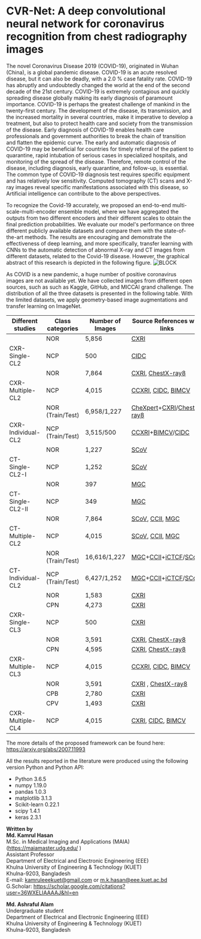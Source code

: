 # CVR-Net: A deep convolutional neural network for coronavirus recognition from chest radiography images

The novel Coronavirus Disease 2019 (COVID-19), originated in Wuhan (China), is a global pandemic disease. COVID-19 is an acute resolved disease, but it can also be deadly, with a 2.0 % case fatality rate. COVID-19 has abruptly and undoubtedly changed the world at the end of the second decade of the 21st century. COVID-19 is extremely contagious and quickly spreading disease globally making its early diagnosis of paramount importance. COVID-19 is perhaps the greatest challenge of mankind in the twenty-first century. The development of the disease, its transmission, and the increased mortality in several countries, make it imperative to develop a treatment, but also to protect health care and society from the transmission of the disease. Early diagnosis of COVID-19 enables health care professionals and government authorities to break the chain of transition and flatten the epidemic curve. The early and automatic diagnosis of COVID-19 may be beneficial for countries for timely referral of the patient to quarantine, rapid intubation of serious cases in specialized hospitals, and monitoring of the spread of the disease. Therefore, remote control of the disease, including diagnosis, early quarantine, and follow-up, is essential. The common type of COVID-19 diagnosis test requires specific equipment and has relatively low sensitivity. Computed tomography (CT) scans and X-ray images reveal specific manifestations associated with this disease, so Artificial intelligence can contribute to the above perspectives. 

To recognize the Covid-19 accurately, we proposed an end-to-end multi-scale-multi-encoder ensemble model, where we have aggregated the outputs from two different encoders and their different scales to obtain the final prediction probabilities. We evaluate our model's performance on three different publicly available datasets and compare them with the state-of-the-art methods. The results are encouraging and demonstrate the effectiveness of deep learning, and more specifically, transfer learning with CNNs to the automatic detection of abnormal X-ray and CT images from different datasets, related to the Covid-19 disease. However, the graphical abstract of this research is depicted in the following figure. 
![BLOCK](https://user-images.githubusercontent.com/32570071/87485156-edaabc80-c659-11ea-82f2-4540258af049.png) 

As COVID is a new pandemic, a huge number of positive coronavirus images are not available yet. We have collected images from different open sources, such as such as Kaggle, GitHub, and MICCAI grand challenge. The distribution of all the three datasets is presented in the following table. With the limited datasets, we apply geometry-based image augmentations and transfer learning on ImageNet. 

| Different studies  | Class categories | Number of Images | Source References with links                                                                                                                                                                                       | Modality |
|--------------------|------------------|------------------|--------------------------------------------------------------------------------------------------------------------------------------------------------------------------------------------------------------------|----------|
|                    | NOR              | 5,856            | [CXRI](https://www.kaggle.com/paultimothymooney/chest-xray-pneumonia)                                                                                                                                              |          |
| CXR-Single-CL2     | NCP              | 500              | [CIDC](https://github.com/ieee8023/covid-chestxray-dataset)                                                                                                                                                        | X-ray    |
|                    | NOR              | 7,864            | [CXRI](https://www.kaggle.com/paultimothymooney/chest-xray-pneumonia), [ChestX-ray8](https://www.kaggle.com/nih-chest-xrays/data)                                                                                  |          |
| CXR-Multiple-CL2   | NCP              | 4,015            | [CCXRI](https://www.kaggle.com/tawsifurrahman/covid19-radiography-database), [CIDC](https://github.com/ieee8023/covid-chestxray-dataset), [BIMCV](https://bimcv.cipf.es/bimcv-projects/bimcv-covid19/)             | X-ray    |
|                    | NOR (Train/Test) |  6,958/1,227     | [CheXpert](https://stanfordmlgroup.github.io/competitions/chexpert/)+[CXRI](https://www.kaggle.com/paultimothymooney/chest-xray-pneumonia)/[ChestX-ray8](https://www.kaggle.com/nih-chest-xrays/data)              |          |
| CXR-Individual-CL2 | NCP (Train/Test) |  3,515/500       | [CCXRI](https://www.kaggle.com/tawsifurrahman/covid19-radiography-database)+[BIMCV]()/[CIDC](https://github.com/ieee8023/covid-chestxray-dataset)                                                                  | X-ray    |
|                    | NOR              | 1,227            | [SCoV](https://www.kaggle.com/plameneduardo/sarscov2-ctscan-dataset)                                                                                                                                               |          |
| CT-Single-CL2-I    | NCP              | 1,252            | [SCoV](https://www.kaggle.com/plameneduardo/sarscov2-ctscan-dataset)                                                                                                                                               | CT       |
|                    | NOR              | 397              | [MGC](https://github.com/UCSD-AI4H/COVID-CT)                                                                                                                                                                       |          |
| CT-Single-CL2-II   | NCP              | 349              | [MGC](https://github.com/UCSD-AI4H/COVID-CT)                                                                                                                                                                       | CT       |
|                    | NOR              | 7,864            | [SCoV](https://www.kaggle.com/plameneduardo/sarscov2-ctscan-dataset), [CCII](http://ncov-ai.big.ac.cn/download?lang=en), [MGC](https://github.com/UCSD-AI4H/COVID-CT)                                              |          |
| CT-Multiple-CL2    | NCP              | 4,015            | [SCoV](https://www.kaggle.com/plameneduardo/sarscov2-ctscan-dataset), [CCII](), [MGC](https://github.com/UCSD-AI4H/COVID-CT)                                                                                       | CT       |
|                    | NOR (Train/Test) | 16,616/1,227     | [MGC](https://github.com/UCSD-AI4H/COVID-CT)+[CCII](http://ncov-ai.big.ac.cn/download?lang=en)+[iCTCF](http://ictcf.biocuckoo.cn/HUST-19.php)/[SCoV](https://www.kaggle.com/plameneduardo/sarscov2-ctscan-dataset) |          |
| CT-Individual-CL2  | NCP (Train/Test) | 6,427/1,252      | [MGC](https://github.com/UCSD-AI4H/COVID-CT)+[CCII](http://ncov-ai.big.ac.cn/download?lang=en)+[iCTCF]()/[SCoV](https://www.kaggle.com/plameneduardo/sarscov2-ctscan-dataset)                                      | CT       |
|                    | NOR              | 1,583            | [CXRI](https://www.kaggle.com/paultimothymooney/chest-xray-pneumonia)                                                                                                                                              |          |
|                    | CPN              | 4,273            | [CXRI](https://www.kaggle.com/paultimothymooney/chest-xray-pneumonia)                                                                                                                                              |          |
| CXR-Single-CL3     | NCP              | 500              | [CXRI](https://www.kaggle.com/paultimothymooney/chest-xray-pneumonia)                                                                                                                                              | X-ray    |
|                    | NOR              | 3,591            | [CXRI](https://www.kaggle.com/paultimothymooney/chest-xray-pneumonia), [ChestX-ray8](https://www.kaggle.com/nih-chest-xrays/data)                                                                                  |          |
|                    | CPN              | 4,595            | [CXRI](https://www.kaggle.com/paultimothymooney/chest-xray-pneumonia), [ChestX-ray8](https://www.kaggle.com/nih-chest-xrays/data)                                                                                  |          |
| CXR-Multiple-CL3   | NCP              | 4,015            | [CCXRI](https://www.kaggle.com/tawsifurrahman/covid19-radiography-database), [CIDC](https://github.com/ieee8023/covid-chestxray-dataset), [BIMCV](https://bimcv.cipf.es/bimcv-projects/bimcv-covid19/)             | X-ray    |
|                    | NOR              | 3,591            | [CXRI](https://www.kaggle.com/paultimothymooney/chest-xray-pneumonia) , [ChestX-ray8](https://www.kaggle.com/nih-chest-xrays/data)                                                                                 |          |
|                    | CPB              | 2,780            | [CXRI](https://www.kaggle.com/paultimothymooney/chest-xray-pneumonia)                                                                                                                                              |          |
|                    | CPV              | 1,493            | [CXRI](https://www.kaggle.com/paultimothymooney/chest-xray-pneumonia)                                                                                                                                              |          |
| CXR-Multiple-CL4   | NCP              | 4,015            | [CXRI](https://www.kaggle.com/paultimothymooney/chest-xray-pneumonia), [CIDC](https://github.com/ieee8023/covid-chestxray-dataset), [BIMCV](https://bimcv.cipf.es/bimcv-projects/bimcv-covid19/)                   | X-ray    |



The more details of the proposed framework can be found here: <br>
https://arxiv.org/abs/2007.11993


All the results reported in the literature were produced using the following version Python and Python API:

<ul>
    <li>Python 3.6.5</li>
    <li>numpy 1.19.0</li>
    <li>pandas 1.0.3</li>
    <li>matplotlib 3.1.3</li>
    <li>Scikit-learn 0.22.1</li>
    <li>scipy 1.4.1</li>
    <li>keras 2.3.1</li>
   
</ul>


**Written by**<br>
**Md. Kamrul Hasan**  <br>
M.Sc. in Medical Imaging and Applications (MAIA)(https://maiamaster.udg.edu/ ) <br>
Assistant Professor <br>
Department of Electrical and Electronic Engineering (EEE) <br>
Khulna University of Engineering & Technology (KUET) <br>
Khulna-9203, Bangladesh <br>
E-mail: kamruleeekuet@gmail.com or m.k.hasan@eee.kuet.ac.bd<br>
G.Scholar: https://scholar.google.com/citations?user=36WXELIAAAAJ&hl=en



**Md. Ashraful Alam**  <br>
Undergraduate student <br>
Department of Electrical and Electronic Engineering (EEE) <br>
Khulna University of Engineering & Technology (KUET) <br>
Khulna-9203, Bangladesh <br>
